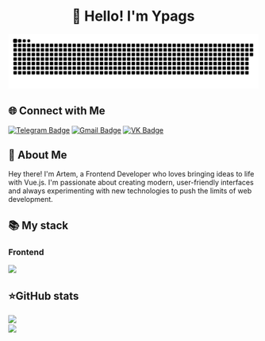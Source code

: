 <h1 align="center">👋 Hello! I'm Ypags </h1>

<p align="center">
  <img width="800" src="assets/github-snake.svg" alt="snake"/>
</p>

<div align="left">
  <h2><b>🌐 Connect with Me</b></h2>
  <div align="left">
      <a href="https://t.me/prostopotato"><img src="https://img.shields.io/badge/Telegram-blue?style=for-the-badge&logo=telegram&logoColor=white" alt="Telegram Badge"></a>
      <a href="oartem.28082007@gmail.com"><img src="https://img.shields.io/badge/Gmail-red?style=for-the-badge&logo=gmail&logoColor=white" alt="Gmail Badge"></a>
      <a href="https://vk.com/prostopotato"><img src="https://img.shields.io/badge/Вконтакте-blue?style=for-the-badge&logo=vk&logoColor=white" alt="VK Badge"></a>
    </div>
</div>

<h2 align="left">💫 About Me</h2>
<p>Hey there! I'm Artem, a Frontend Developer who loves bringing ideas to life with Vue.js. I'm passionate about creating modern, user-friendly interfaces and always experimenting with new technologies to push the limits of web development.</p>

<div align="left">
  <h2><b>📚 My stack</b></h2>
  <p>
    <h3>Frontend</h3>
    <img src="https://skillicons.dev/icons?i=html,css,js,tailwind,vue&perline=7" />
  </p>
</div>


<div align="left">
  <h2><b>⭐GitHub stats</b></h2>
  <p>
    <img src="https://github-readme-stats.vercel.app/api/top-langs/?username=Ypags&theme=dracula&layout=compact&hide_border=true&bg_color=00000000" />
    <br>
    <img src="https://github-readme-stats.vercel.app/api?username=Ypags&count_private=true&show_icons=true&theme=dracula&hide_border=true&bg_color=00000000" />
  </p>
</div>

